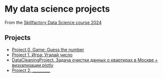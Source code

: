 # My data science projects

From the [Skillfactory Data Science course 2024](https://skillfactory.ru/data-scientist)

## Projects

* [Project 0. Game: Guess the number](https://github.com/dafe1988/SF-DSPR-174/tree/main/Project_0)
* [Project 1. Игра: Угадай число](https://github.com/dafe1988/SF-DSPR-174/tree/main/Project_1)
* [DataCleaningProject. Задача очистки данных о квартирах в Москве + визуализации plotly](https://github.com/dafe1988/SF-DSPR-174/tree/main/DataCleaningProject)
* [Project 2. _________](_____)
